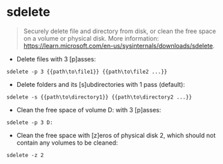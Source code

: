 # sdelete

> Securely delete file and directory from disk, or clean the free space on a volume or physical disk.
> More information: <https://learn.microsoft.com/en-us/sysinternals/downloads/sdelete>.

- Delete files with 3 [p]asses:

`sdelete -p 3 {{path\to\file1}} {{path\to\file2 ...}}`

- Delete folders and its [s]ubdirectories with 1 pass (default):

`sdelete -s {{path\to\directory1}} {{path\to\directory2 ...}}`

- Clean the free space of volume D: with 3 [p]asses:

`sdelete -p 3 D:`

- Clean the free space with [z]eros of physical disk 2, which should not contain any volumes to be cleaned:

`sdelete -z 2`
